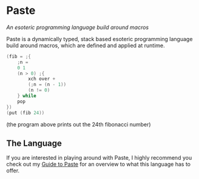 # Paste
*An esoteric programming language build around macros*

Paste is a dynamically typed, stack based esoteric programming language build around macros, which are defined and applied at runtime.

```c
(fib = ;{
    ;n =
    0 1
    (n > 0) ;{
        xch over +
        (;n = (n - 1))
        (n != 0)
    } while
    pop
})
(put (fib 24))
```
(the program above prints out the 24th fibonacci number)

## The Language

If you are interested in playing around with Paste, I highly recommend you check out my [Guide to Paste](guide.md) for an overview to what this language has to offer.
